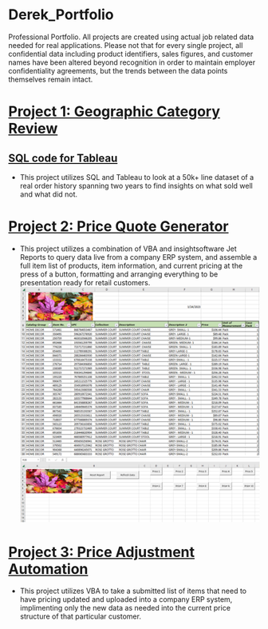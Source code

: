 # Derek_Portfolio
Professional Portfolio. All projects are created using actual job related data needed for real applications. Please not that for every single project, all confidential data including product identifiers, sales figures, and customer names have been altered beyond recognition in order to maintain employer confidentiality agreements, but  the trends between the data points themselves remain intact. 

# [Project 1: Geographic Category Review](https://public.tableau.com/app/profile/derek2697/viz/Project_16792940348160/Dashboard1?publish=yes)
## [SQL code for Tableau](https://github.com/Sync932/Derek_Portfolio/blob/main/Geographic%20SQL.txt) 
* This project utilizes SQL and Tableau to look at a 50k+ line dataset of a real order history spanning two years to find insights on what sold well and what did not. 


# [Project 2: Price Quote Generator](https://github.com/Sync932/Derek_Portfolio/blob/main/VBA%20Quote%20Generator.txt)
* This project utilizes a combination of VBA and insightsoftware Jet Reports to query data live from a company ERP system, and assemble a full item list of products, item information, and current pricing at the press of a button, formatting and arranging everything to be presentation ready for retail customers.
![](https://github.com/Sync932/Derek_Portfolio/blob/main/Images/Quote%20Generator%20Front%20Page.png)
![](https://github.com/Sync932/Derek_Portfolio/blob/main/Images/Quote%20Generator%20Controls.png)


# [Project 3: Price Adjustment Automation](https://github.com/Sync932/Derek_Portfolio/blob/main/VBA%20Price%20Adjustment.txt)
* This project utilizes VBA to take a submitted list of items that need to have pricing updated and uploaded into a company ERP system, implimenting only the new data as needed into the current price structure of that particular customer. 



